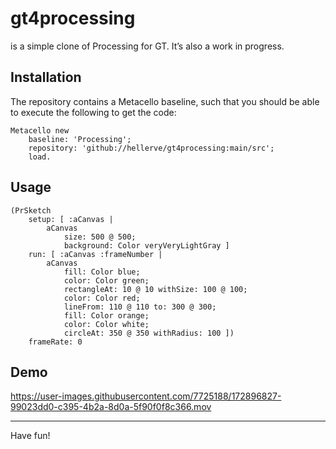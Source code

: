 # gt4processing

is a simple clone of Processing for GT. It’s also a work in progress.

## Installation

The repository contains a Metacello baseline, such that you should be able to execute the following to get the code:

```smalltalk
Metacello new
	baseline: 'Processing';
	repository: 'github://hellerve/gt4processing:main/src';
	load.
```

## Usage

```smalltalk
(PrSketch
	setup: [ :aCanvas | 
		aCanvas
			size: 500 @ 500;
			background: Color veryVeryLightGray ]
	run: [ :aCanvas :frameNumber | 
		aCanvas
			fill: Color blue;
			color: Color green;
			rectangleAt: 10 @ 10 withSize: 100 @ 100;
			color: Color red;
			lineFrom: 110 @ 110 to: 300 @ 300;
			fill: Color orange;
			color: Color white;
			circleAt: 350 @ 350 withRadius: 100 ])
	frameRate: 0
```

## Demo

https://user-images.githubusercontent.com/7725188/172896827-99023dd0-c395-4b2a-8d0a-5f90f0f8c366.mov

<hr/>

Have fun!
